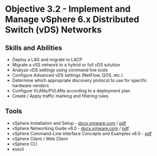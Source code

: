 # Objective 3.2 - Implement and Manage vSphere 6.x Distributed Switch (vDS) Networks
## Skills and Abilities
* Deploy a LAG and migrate to LACP
* Migrate a vSS network to a hybrid or full vDS solution
* Analyze vDS settings using command line tools
* Configure Advanced vDS settings (NetFlow, QOS, etc.)
* Determine which appropriate discovery protocol to use for specific hardware vendors
* Configure VLANs/PVLANs according to a deployment plan
* Create / Apply traffic marking and filtering rules

## Tools
* vSphere Installation and Setup - [docs.vmware.com](https://docs.vmware.com/en/VMware-vSphere/6.0/com.vmware.vsphere.install.doc/GUID-7C9A1E23-7FCD-4295-9CB1-C932F2423C63.html) / [pdf](https://docs.vmware.com/en/VMware-vSphere/6.0/vsphere-esxi-vcenter-server-602-installation-setup-guide.pdf)
* vSphere Networking Guide v6.0 - [docs.vmware.com](https://docs.vmware.com/en/VMware-vSphere/6.0/com.vmware.vsphere.networking.doc/GUID-35B40B0B-0C13-43B2-BC85-18C9C91BE2D4.html) / [pdf](https://docs.vmware.com/en/VMware-vSphere/6.0/vsphere-esxi-vcenter-server-602-networking-guide.pdf)
* vSphere Command-Line Interface Concepts and Examples v6.0 - [pdf](https://vdc-download.vmware.com/vmwb-repository/dcr-public/92f8e15f-bf40-40f1-ba99-71ce1504eb77/6d9aeb6c-f524-419d-b6bc-2239a999b9d5/vsphere-esxi-vcenter-server-60-command-line-interface-concepts-examples-guide.pdf)
* vSphere Client / Web Client
* vSphere CLI
* esxcli